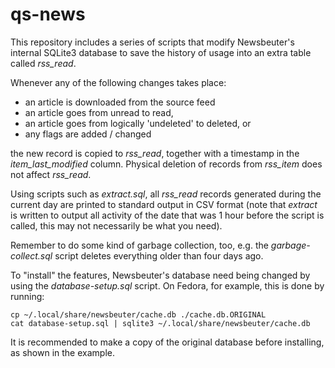 qs-news
=======

This repository includes a series of scripts that modify Newsbeuter's internal SQLite3 database to save the history of usage into an extra table called _rss_read_.

Whenever any of the following changes takes place:

- an article is downloaded from the source feed
- an article goes from unread to read,
- an article goes from logically 'undeleted' to deleted, or
- any flags are added / changed

the new record is copied to _rss_read_, together with a timestamp in the _item_last_modified_ column. Physical deletion of records from _rss_item_ does not affect _rss_read_.

Using scripts such as _extract.sql_, all _rss_read_ records generated during the current day are printed to standard output in CSV format (note that _extract_ is written to output all activity of the date that was 1 hour before the script is called, this may not necessarily be what you need).

Remember to do some kind of garbage collection, too, e.g. the _garbage-collect.sql_ script deletes everything older than four days ago.

To "install" the features, Newsbeuter's database need being changed by using the _database-setup.sql_ script. On Fedora, for example, this is done by running:

    cp ~/.local/share/newsbeuter/cache.db ./cache.db.ORIGINAL
    cat database-setup.sql | sqlite3 ~/.local/share/newsbeuter/cache.db

It is recommended to make a copy of the original database before installing, as shown in the example.

